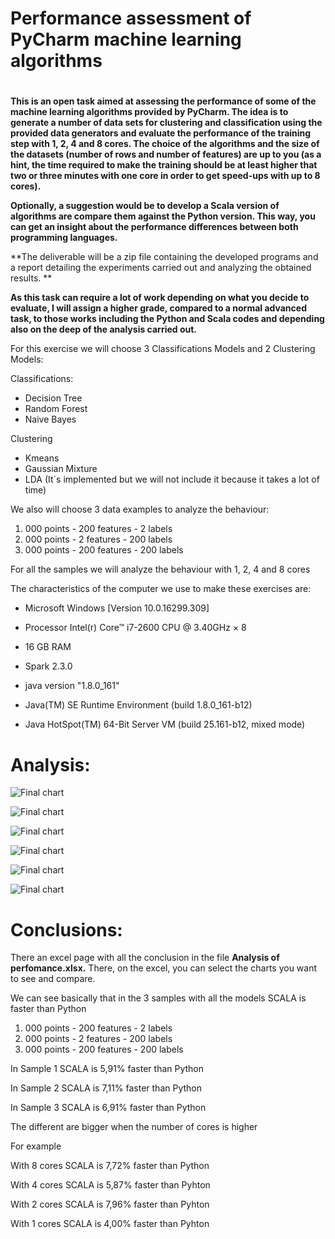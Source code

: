 # Performance assessment of PyCharm machine learning algorithms

#

**This is an open task aimed at assessing the performance of some of the machine learning algorithms provided by PyCharm. The idea is to generate a number of data sets for clustering and classification using the provided data generators and evaluate the performance of the training step with 1, 2, 4 and 8 cores. The choice of the algorithms and the size of the datasets (number of rows and number of features) are up to you (as a hint, the time required to make the training should be at least higher that two or three minutes with one core in order to get speed-ups with up to 8 cores).**

**Optionally, a suggestion would be to develop a Scala version of algorithms are compare them against the Python version. This way, you can get an insight about the performance differences between both programming languages.**

**The deliverable will be a zip file containing the developed programs and a report detailing the experiments carried out and analyzing the obtained results. **

**As this task can require a lot of work depending on what you decide to evaluate, I will assign a higher grade, compared to a normal advanced task, to those works including the Python and Scala codes and depending also on the deep of the analysis carried out.**

For this exercise we will choose 3 Classifications Models and 2 Clustering Models:

Classifications:

- Decision Tree
- Random Forest
- Naive Bayes

Clustering

- Kmeans
- Gaussian Mixture
- LDA (It´s implemented but we will not include it because it takes a lot of time)

We also will choose 3 data examples to analyze the behaviour:

1. 000 points - 200 features - 2 labels
2. 000 points - 2 features - 200 labels
3. 000 points - 200 features - 200 labels

For all the samples we will analyze the behaviour with 1, 2, 4 and 8 cores

The characteristics of the computer we use to make these exercises are:

- Microsoft Windows [Version 10.0.16299.309]
- Processor Intel(r) Core™ i7-2600 CPU @ 3.40GHz × 8
- 16 GB RAM
- Spark 2.3.0
- java version &quot;1.8.0\_161&quot;

- Java(TM) SE Runtime Environment (build 1.8.0\_161-b12)
- Java HotSpot(TM) 64-Bit Server VM (build 25.161-b12, mixed mode)

# Analysis:

![Final chart](./pictures/image1.png "Final result")

![Final chart](./pictures/image2.png "Final result")

![Final chart](./pictures/image3.png "Final result")

![Final chart](./pictures/image4.png "Final result")

![Final chart](./pictures/image5.png "Final result")

![Final chart](./pictures/image6.png "Final result")


# Conclusions:

There an excel page with all the conclusion in the file **Analysis of perfomance.xlsx.** There, on the excel, you can select the charts you want to see and compare.

We can see basically that in the 3 samples with all the models SCALA is faster than Python

1. 000 points - 200 features - 2 labels
2. 000 points - 2 features - 200 labels
3. 000 points - 200 features - 200 labels

In Sample 1 SCALA is 5,91% faster than Python

In Sample 2 SCALA is 7,11% faster than Python

In Sample 3 SCALA is 6,91% faster than Python

The different are bigger when the number of cores is higher

For example

With 8 cores SCALA is 7,72% faster than Python

With 4 cores SCALA is 5,87% faster than Pyhton

With 2 cores SCALA is 7,96% faster than Pyhton

With 1 cores SCALA is 4,00% faster than Pyhton